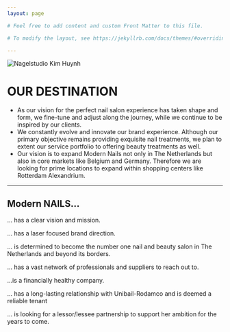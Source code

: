 ```yaml
---
layout: page

# Feel free to add content and custom Front Matter to this file.

# To modify the layout, see https://jekyllrb.com/docs/themes/#overriding-theme-defaults

---
```

![Nagelstudio Kim Huynh]({{site.baseurl}}/assets/img/frontpage/slide11.jpg)

# OUR DESTINATION
- As our vision for the perfect nail salon experience has taken shape and form, we fine-tune and adjust along the
journey, while we continue to be inspired by our clients.
- We constantly evolve and innovate our brand experience. Although our primary objective remains providing exquisite
nail treatments, we plan to extent our service portfolio to offering beauty treatments as well.
- Our vision is to expand Modern Nails not only in The Netherlands but also in core markets like Belgium and Germany.
Therefore we are looking for prime locations to expand within shopping centers like Rotterdam Alexandrium.

***

## Modern NAILS...
... has a clear vision and mission.

... has a laser focused brand direction.

... is determined to become the number one nail and beauty salon in The Netherlands and beyond its borders.

... has a vast network of professionals and suppliers to reach out
to.

...is a financially healthy company.

... has a long-lasting relationship with Unibail-Rodamco and is deemed a reliable tenant

... is looking for a lessor/lessee partnership to support her ambition for the years to come.




